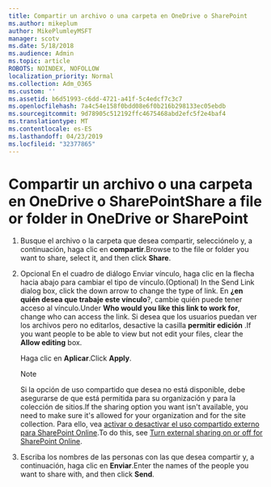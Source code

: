 ```yaml
---
title: Compartir un archivo o una carpeta en OneDrive o SharePoint
ms.author: mikeplum
author: MikePlumleyMSFT
manager: scotv
ms.date: 5/18/2018
ms.audience: Admin
ms.topic: article
ROBOTS: NOINDEX, NOFOLLOW
localization_priority: Normal
ms.collection: Adm_O365
ms.custom: ''
ms.assetid: b6d51993-c6dd-4721-a41f-5c4edcf7c3c7
ms.openlocfilehash: 7a4c54e158f0bdd08e6f0b216b298133ec05ebdb
ms.sourcegitcommit: 9d78905c512192ffc4675468abd2efc5f2e4baf4
ms.translationtype: MT
ms.contentlocale: es-ES
ms.lasthandoff: 04/23/2019
ms.locfileid: "32377865"
---
```

# <a name="share-a-file-or-folder-in-onedrive-or-sharepoint"></a><span data-ttu-id="5edc1-102">Compartir un archivo o una carpeta en OneDrive o SharePoint</span><span class="sxs-lookup"><span data-stu-id="5edc1-102">Share a file or folder in OneDrive or SharePoint</span></span>

1. <span data-ttu-id="5edc1-103">Busque el archivo o la carpeta que desea compartir, selecciónelo y, a continuación, haga clic en **compartir**.</span><span class="sxs-lookup"><span data-stu-id="5edc1-103">Browse to the file or folder you want to share, select it, and then click **Share**.</span></span>
    
2. <span data-ttu-id="5edc1-104">Opcional En el cuadro de diálogo Enviar vínculo, haga clic en la flecha hacia abajo para cambiar el tipo de vínculo.</span><span class="sxs-lookup"><span data-stu-id="5edc1-104">(Optional) In the Send Link dialog box, click the down arrow to change the type of link.</span></span> <span data-ttu-id="5edc1-105">En **¿en quién desea que trabaje este vínculo**?, cambie quién puede tener acceso al vínculo.</span><span class="sxs-lookup"><span data-stu-id="5edc1-105">Under **Who would you like this link to work for**, change who can access the link.</span></span> <span data-ttu-id="5edc1-106">Si desea que los usuarios puedan ver los archivos pero no editarlos, desactive la casilla **permitir edición** .</span><span class="sxs-lookup"><span data-stu-id="5edc1-106">If you want people to be able to view but not edit your files, clear the **Allow editing** box.</span></span> 
    
    <span data-ttu-id="5edc1-107">Haga clic en **Aplicar**.</span><span class="sxs-lookup"><span data-stu-id="5edc1-107">Click **Apply**.</span></span>
    
    > [!NOTE]
    > <span data-ttu-id="5edc1-108">Si la opción de uso compartido que desea no está disponible, debe asegurarse de que está permitida para su organización y para la colección de sitios.</span><span class="sxs-lookup"><span data-stu-id="5edc1-108">If the sharing option you want isn't available, you need to make sure it's allowed for your organization and for the site collection.</span></span> <span data-ttu-id="5edc1-109">Para ello, vea [activar o desactivar el uso compartido externo para SharePoint Online](https://go.microsoft.com/fwlink/?linkid=866426).</span><span class="sxs-lookup"><span data-stu-id="5edc1-109">To do this, see [Turn external sharing on or off for SharePoint Online](https://go.microsoft.com/fwlink/?linkid=866426).</span></span> 
  
3. <span data-ttu-id="5edc1-110">Escriba los nombres de las personas con las que desea compartir y, a continuación, haga clic en **Enviar**.</span><span class="sxs-lookup"><span data-stu-id="5edc1-110">Enter the names of the people you want to share with, and then click **Send**.</span></span>
    

